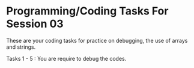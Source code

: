 # Programming/Coding Tasks For Session 03

These are your coding tasks for practice on debugging, the use of arrays and strings.

Tasks 1 - 5 : You are require to debug the codes.
